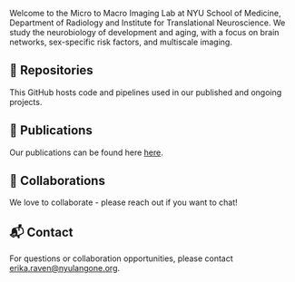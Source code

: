 Welcome to the Micro to Macro Imaging Lab at NYU School of Medicine, Department of Radiology and Institute for Translational Neuroscience. We study the neurobiology of development and aging, with a focus on brain networks, sex-specific risk factors, and multiscale imaging.

## 📁 Repositories

This GitHub hosts code and pipelines used in our published and ongoing projects. 

## 📄 Publications

Our publications can be found here [here](https://pubmed.ncbi.nlm.nih.gov/?term=Erika+Raven%5BAuthor%5D&sort=date).

## 🤝 Collaborations

We love to collaborate - please reach out if you want to chat!

## 📬 Contact

For questions or collaboration opportunities, please contact [erika.raven@nyulangone.org](mailto:erika.raven@nyulangone.org).



